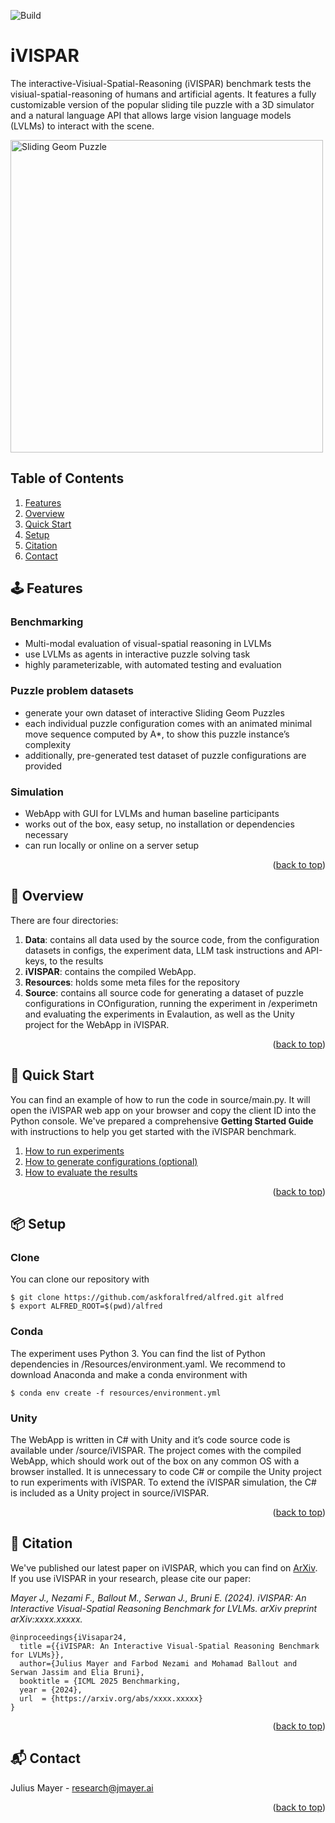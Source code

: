 <div id="readme-top"></div>


![Build](https://img.shields.io/github/actions/workflow/status/username/repository/build.yml?branch=main)


# iVISPAR

The interactive-Visiual-Spatial-Reasoning (iVISPAR) benchmark tests the visiual-spatial-reasoning of humans and artificial agents. It features a fully customizable version of the popular sliding tile puzzle with a 3D simulator and a natural language API that allows large vision language models (LVLMs) to interact with the scene.


<img src="Resources/sliding_geom_puzzle_viz.gif" alt="Sliding Geom Puzzle" width="500"/>


## Table of Contents
1. [Features](#joystick-features)
2. [Overview](#mount_fuji-overview)
3. [Quick Start](#rocket-quick-start)
4. [Setup](#package-setup)
5. [Citation](#bookmark-citation)
6. [Contact](#mailbox_with_mail-contact)



## :joystick: Features

### Benchmarking
- Multi-modal evaluation of visual-spatial reasoning in LVLMs
- use LVLMs as agents in interactive puzzle solving task
- highly parameterizable, with automated testing and evaluation
### Puzzle problem datasets
- generate your own dataset of interactive Sliding Geom Puzzles
- each individual puzzle configuration comes with an animated minimal move sequence computed by A*, to show this puzzle instance’s complexity
- additionally, pre-generated test dataset of puzzle configurations are provided
### Simulation
- WebApp with GUI for LVLMs and human baseline participants
- works out of the box, easy setup, no installation or dependencies necessary
- can run locally or online on a server setup
    

<p align="right">(<a href="#readme-top">back to top</a>)</p>


## :mount_fuji: Overview

There are four directories:

1. **Data**: contains all data used by the source code, from the configuration datasets in configs, the experiment data, LLM task instructions and API-keys, to the results
2. **iVISPAR**: contains the compiled WebApp. 
3. **Resources**: holds some meta files for the repository
4. **Source**: contains all source code for generating a dataset of puzzle configurations in COnfiguration, running the experiment in /experimetn and evaluating the experiments in Evalaution, as well as the Unity project for the WebApp in iVISPAR.

<p align="right">(<a href="#readme-top">back to top</a>)</p>

## :rocket: Quick Start

You can find an example of how to run the code in source/main.py. It will open the iVISPAR web app on your browser and copy the client ID into the Python console. We've prepared a comprehensive **Getting Started Guide** with instructions to help you get started with the iVISPAR benchmark.

1. [How to run experiments](Resources/how_to_run_experiments.md)
2. [How to generate configurations (optional)](Resources/how_to_generate_configurations.md)
3. [How to evaluate the results](Resources/how_to_evaluate_results.md)

<p align="right">(<a href="#readme-top">back to top</a>)</p>

## :package: Setup

### Clone

You can clone our repository with 

```
$ git clone https://github.com/askforalfred/alfred.git alfred
$ export ALFRED_ROOT=$(pwd)/alfred
```

### Conda

The experiment uses Python 3. You can find the list of Python dependencies in /Resources/environment.yaml. We recommend to download Anaconda and make a conda environment with

```
$ conda env create -f resources/environment.yml
```

### Unity

The WebApp is written in C# with Unity and it’s code source code is available under /source/iVISPAR. The project comes with the compiled WebApp, which should work out of the box on any common OS with a browser installed. It is unnecessary to code C# or compile the Unity project to run experiments with iVISPAR. To extend the iVISPAR simulation, the C# is included as a Unity project in source/iVISPAR.    

<p align="right">(<a href="#readme-top">back to top</a>)</p>

## :bookmark: Citation

We've published our latest paper on iVISPAR, which you can find on [ArXiv](https://arxiv.org/). If you use iVISPAR in your research, please cite our paper:

*Mayer J., Nezami F., Ballout M., Serwan J., Bruni E. (2024). iVISPAR: An Interactive Visual-Spatial Reasoning Benchmark for LVLMs. arXiv preprint arXiv:xxxx.xxxxx.*

```
@inproceedings{iVisapar24,
  title ={{iVISPAR: An Interactive Visual-Spatial Reasoning Benchmark for LVLMs}},
  author={Julius Mayer and Farbod Nezami and Mohamad Ballout and Serwan Jassim and Elia Bruni},
  booktitle = {ICML 2025 Benchmarking,
  year = {2024},
  url  = {https://arxiv.org/abs/xxxx.xxxxx}
}
```

<p align="right">(<a href="#readme-top">back to top</a>)</p>

## :mailbox_with_mail: Contact

Julius Mayer - research@jmayer.ai

<p align="right">(<a href="#readme-top">back to top</a>)</p>
